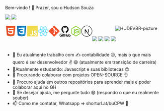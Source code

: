 Bem-vindo !  👋 Prazer, sou o Hudson Souza 

<div align="left">
  <a href="https://github.com/hudevbr">
  <img align="center "height="150em" src="https://github-readme-stats.vercel.app/api?username=hudevbr&show_icons=true&theme=radical&include_all_commits=true&count_private=true"/>
  <img align="center "height="150em" src="https://github-readme-stats.vercel.app/api/top-langs/?username=hudevbr&layout=compact&langs_count=7&theme=radical"/>
</div>

  <div><br>
  <img align="left" alt="HUDEVBR-HTML" width="35" src="https://raw.githubusercontent.com/devicons/devicon/master/icons/html5/html5-original.svg">
  <img align="left" alt="HUDEVBR-CSS" width="35" src="https://raw.githubusercontent.com/devicons/devicon/master/icons/css3/css3-original.svg">
  <img align="left" alt="HUDEVBR-Js" width="35" src="https://raw.githubusercontent.com/devicons/devicon/master/icons/javascript/javascript-plain.svg">
  <img align="left" alt="HUDEVBR-React" width="35" src="https://raw.githubusercontent.com/devicons/devicon/master/icons/react/react-original.svg">
  <img align="left" alt="HUDEVBR-Git" width="35" src="https://raw.githubusercontent.com/devicons/devicon/master/icons/git/git-original.svg">
  <img align="left" alt="HUDEVBR-Git" width="35" src="https://raw.githubusercontent.com/devicons/devicon/master/icons/github/github-original-wordmark.svg">
  <img align="left" alt="HUDEVBR-Git" width="35" src="https://raw.githubusercontent.com/devicons/devicon/master/icons/nodejs/nodejs-original.svg">
  <img align="left" alt="HUDEVBR-Git" width="35" src="https://raw.githubusercontent.com/devicons/devicon/master/icons/nextjs/nextjs-line.svg">
  
  <img align="right" alt="HUDEVBR-picture" width="150cm" style="border_radius" src="https://i.ibb.co/mHH4Qmv/black-hero-no-background.png">
</div><br><br>
  
  <div> 
<a href="https://www.instagram.com/hudsondevrj" target="_blank"><img src="https://img.shields.io/badge/-Instagram-%23E4405F?style=for-the-badge&logo=instagram&logoColor=white" target="_blank"></a>
<a href = "mailto:forhudson@hotmail.com"><img src="https://img.shields.io/badge/-Gmail-%23333?style=for-the-badge&logo=gmail&logoColor=white" target="_blank"></a>
<a href="https://www.linkedin.com/in/hudsonfsouza" target="_blank"><img src="https://img.shields.io/badge/-LinkedIn-%230077B5?style=for-the-badge&logo=linkedin&logoColor=white" target="_blank"></a>
<a href="https://web.whatsapp.com/send?phone=+5521996137157" target="_blank"><img src="https://img.shields.io/badge/WhatsApp-25D366?style=for-the-badge&logo=whatsapp&logoColor=white" target="_blank"></a><br><br>
    
  </div>

- 🔭 Eu atualmente trabalho com ✍️ contabilidade 😐, mais o que mais quero é ser desenvolvedor ✌️ 😄 (atualmente em transição de carreira)
- 🌱Atualmente estudando: Javascript e suas bibliotecas 😉 
- 👯 Procurando colaborar com projetos OPEN-SOURCE 👌
- 🤔 Procuro ajuda em outros repositórios para aprender mais e poder colaborar aqui no GH
- 💬 Se desejar ajuda, me pergunte tudo 😎 (respondo o que eu realmente souber)
- 📫 Como me contatar, Whatsapp => shorturl.at/buCPW  📲
